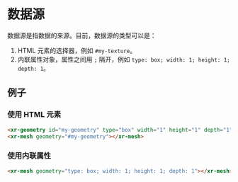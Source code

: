 # 数据源

数据源是指数据的来源。目前，数据源的类型可以是：

1. HTML 元素的选择器，例如 `#my-texture`。
1. 内联属性对象，属性之间用 `;` 隔开，例如 `type: box; width: 1; height: 1; depth: 1`。

## 例子

### 使用 HTML 元素

```html
<xr-geometry id="my-geometry" type="box" width="1" height="1" depth="1"></xr-geometry>
<xr-mesh geometry="#my-geometry"></xr-mesh>
```

### 使用内联属性

```html
<xr-mesh geometry="type: box; width: 1; height: 1; depth: 1"></xr-mesh>
```
